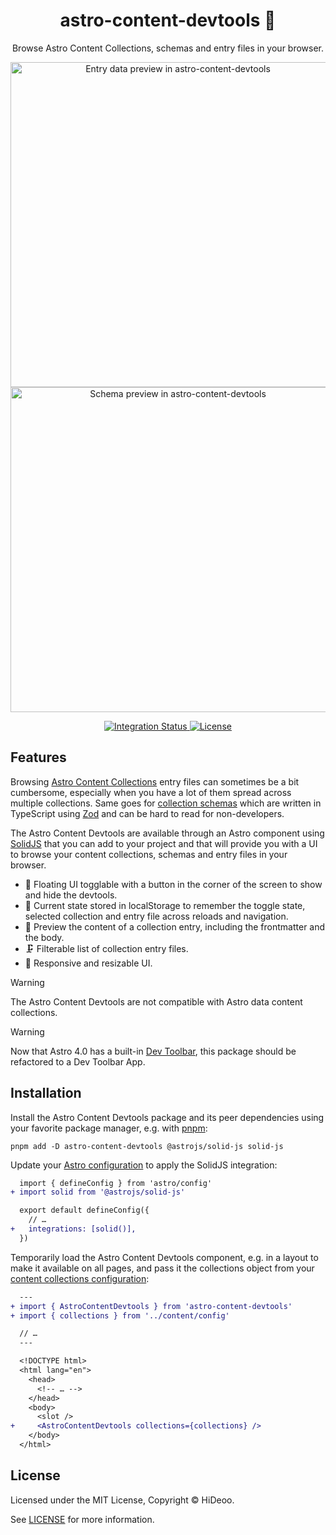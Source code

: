 <div align="center">
  <h1>astro-content-devtools 🔬</h1>
  <p>Browse Astro Content Collections, schemas and entry files in your browser.</p>
  <p>
    <a href="https://user-images.githubusercontent.com/494699/228443849-58d904aa-26e8-4a33-a4be-16df8099cc7a.png" title="Entry data preview in astro-content-devtools">
      <img alt="Entry data preview in astro-content-devtools" src="https://user-images.githubusercontent.com/494699/228443849-58d904aa-26e8-4a33-a4be-16df8099cc7a.png" width="520" />
    </a>
    <a href="https://user-images.githubusercontent.com/494699/228443940-5e116a6d-c531-4276-8c40-7672aebd8f0c.png" title="Schema preview in astro-content-devtools">
      <img alt="Schema preview in astro-content-devtools" src="https://user-images.githubusercontent.com/494699/228443940-5e116a6d-c531-4276-8c40-7672aebd8f0c.png" width="520" />
    </a>
  </p>
</div>

<div align="center">
  <a href="https://github.com/HiDeoo/astro-content-devtools/actions/workflows/integration.yml">
    <img alt="Integration Status" src="https://github.com/HiDeoo/astro-content-devtools/actions/workflows/integration.yml/badge.svg" />
  </a>
  <a href="https://github.com/HiDeoo/astro-content-devtools/blob/main/LICENSE">
    <img alt="License" src="https://badgen.net/github/license/HiDeoo/astro-content-devtools" />
  </a>
  <br />
</div>

## Features

Browsing [Astro Content Collections](https://docs.astro.build/en/guides/content-collections/) entry files can sometimes be a bit cumbersome, especially when you have a lot of them spread across multiple collections. Same goes for [collection schemas](https://docs.astro.build/en/guides/content-collections/#defining-a-collection-schema) which are written in TypeScript using [Zod](https://github.com/colinhacks/zod) and can be hard to read for non-developers.

The Astro Content Devtools are available through an Astro component using [SolidJS](https://www.solidjs.com) that you can add to your project and that will provide you with a UI to browse your content collections, schemas and entry files in your browser.

- 🎈 Floating UI togglable with a button in the corner of the screen to show and hide the devtools.
- 💾 Current state stored in localStorage to remember the toggle state, selected collection and entry file across reloads and navigation.
- 📄 Preview the content of a collection entry, including the frontmatter and the body.
- 🗜️ Filterable list of collection entry files.
- 📏 Responsive and resizable UI.

> [!WARNING]  
> The Astro Content Devtools are not compatible with Astro data content collections.

> [!WARNING]  
> Now that Astro 4.0 has a built-in [Dev Toolbar](https://astro.build/blog/astro-4/#the-astro-dev-toolbar), this package should be refactored to a Dev Toolbar App.

## Installation

Install the Astro Content Devtools package and its peer dependencies using your favorite package manager, e.g. with [pnpm](https://pnpm.io):

```shell
pnpm add -D astro-content-devtools @astrojs/solid-js solid-js
```

Update your [Astro configuration](https://docs.astro.build/en/guides/configuring-astro/#supported-config-file-types) to apply the SolidJS integration:

```diff
  import { defineConfig } from 'astro/config'
+ import solid from '@astrojs/solid-js'

  export default defineConfig({
    // …
+   integrations: [solid()],
  })
```

Temporarily load the Astro Content Devtools component, e.g. in a layout to make it available on all pages, and pass it the collections object from your [content collections configuration](https://docs.astro.build/en/guides/content-collections/#configuring-collections):

```diff
  ---
+ import { AstroContentDevtools } from 'astro-content-devtools'
+ import { collections } from '../content/config'

  // …
  ---

  <!DOCTYPE html>
  <html lang="en">
    <head>
      <!-- … -->
    </head>
    <body>
      <slot />
+     <AstroContentDevtools collections={collections} />
    </body>
  </html>
```

## License

Licensed under the MIT License, Copyright © HiDeoo.

See [LICENSE](https://github.com/HiDeoo/astro-content-devtools/blob/main/LICENSE) for more information.
